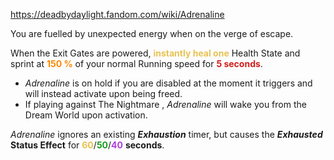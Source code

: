 https://deadbydaylight.fandom.com/wiki/Adrenaline

<p>You are fuelled by unexpected energy when on the verge of escape.
<p>When the Exit Gates  are powered, <b><span class="clr clr2" style="color: #e8c252 ;">instantly heal one</span></b> Health State  and sprint at <b><span class="clr clr6" style="color: #ff8800 ;">150 %</span></b> of your normal Running speed for <b><span class="clr clr8" style="color: #d41c1c ;">5 seconds</span></b>.
</p>
<ul><li><i>Adrenaline</i> is on hold if you are disabled at the moment it triggers and will instead activate upon being freed.</li>
<li>If playing against The Nightmare , <i>Adrenaline</i> will wake you from the Dream World upon activation.</li></ul>
<p><i>Adrenaline</i> ignores an existing <i><b>Exhaustion</b></i> timer, but causes the <i><b>Exhausted</b></i> <b>Status Effect</b> for <span class="clr" style="color: #e8c252;"><b>60</b></span>/<span class="clr" style="color: #199b1e;"><b>50</b></span>/<span class="clr" style="color: #ac3ee3;"><b>40</b></span> <b>seconds</b>.
</p>
</p>